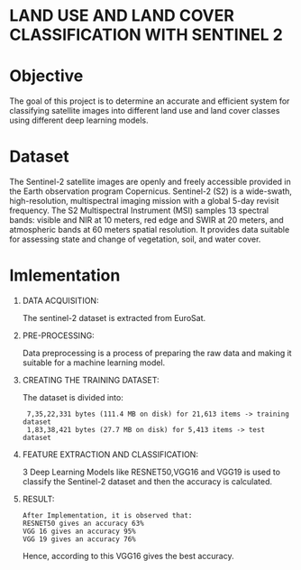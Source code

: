 # LAND USE AND LAND COVER CLASSIFICATION WITH SENTINEL 2
# Objective
The goal of this project is to determine an accurate and efficient system for classifying satellite images into different land use and land cover classes using different deep learning models. 
# Dataset
The Sentinel-2 satellite images are openly and freely accessible provided in the Earth observation program Copernicus.
Sentinel-2 (S2) is a wide-swath, high-resolution, multispectral imaging mission with a global 5-day revisit frequency. The S2 Multispectral Instrument (MSI) samples 13 spectral bands: visible and NIR at 10 meters, red edge and SWIR at 20 meters, and atmospheric bands at 60 meters spatial resolution. It provides data suitable for assessing state and change of vegetation, soil, and water cover.
# Imlementation
1. DATA ACQUISITION:

      The sentinel-2 dataset is extracted from EuroSat.
      
2. PRE-PROCESSING:

      Data preprocessing is a process of preparing the raw data and making it suitable for a machine learning model.
      
3. CREATING THE TRAINING DATASET:

      The dataset is divided into:
      
        7,35,22,331 bytes (111.4 MB on disk) for 21,613 items -> training dataset
        1,83,38,421 bytes (27.7 MB on disk) for 5,413 items -> test dataset
        
 4. FEATURE EXTRACTION AND CLASSIFICATION:
 
       3 Deep Learning Models like RESNET50,VGG16 and VGG19 is used to classify the Sentinel-2 dataset and then the accuracy is calculated.
       
 5. RESULT:
 
        After Implementation, it is observed that:
        RESNET50 gives an accuracy 63%
        VGG 16 gives an accuracy 95%
        VGG 19 gives an accuracy 76%
      Hence, according to this VGG16 gives the best accuracy.

   

